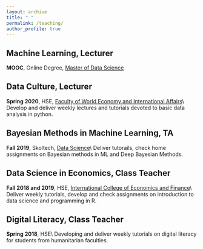 ```yaml
---
layout: archive
title: " "
permalink: /teaching/
author_profile: true
---
```

## Machine Learning, Lecturer
**MOOC**, Online Degree, [Master of Data Science](https://www.hse.ru/en/ma/mds/)

## Data Culture, Lecturer
**Spring 2020**, HSE, [Faculty of World Economy and International Affairs](https://www.hse.ru/en/ba/epa)\\
Develop and deliver weekly lectures and tutorials devoted to basic data analysis in python.

## Bayesian Methods in Machine Learning, TA
**Fall 2019**, Skoltech, [Data Science](https://www.skoltech.ru/en/education/msc-programs/ds/)\\
Deliver tutorails, check home assignments on Bayesian methods in ML and Deep Bayesian Methods.


## Data Science in Economics, Class Teacher
**Fall 2018 and 2019**, HSE, [International College of Economics and Finance](https://www.hse.ru/en/ba/icef)\\
Deliver weekly tutorials, develop and check assignments on introduction to data science and programming in R.

## Digital Literacy, Class Teacher
**Spring 2018**, HSE\\
Developing and deliver weekly tutorials on digital literacy for students from humanitarian faculties.